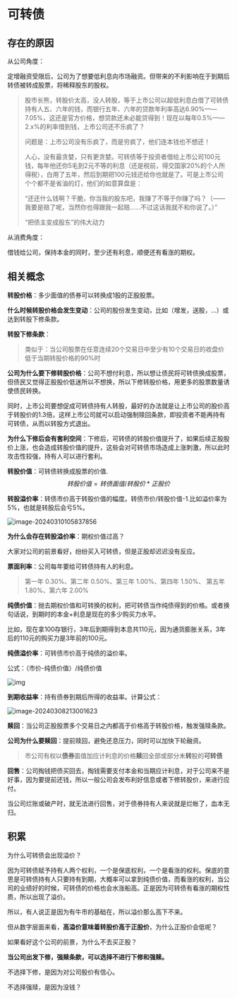# 可转债

## 存在的原因

从公司角度：

定增融资受限后，公司为了想要低利息向市场融资。但带来的不利影响在于到期后转债被转成股票，将稀释股东的股权。

> 股市长熊，转股价太高，没人转股，等于上市公司以超低利息白借了可转债持有人五、六年的钱，而银行五年、六年的贷款年利率高达6.90%——7.05%，这还是官方价格，想贷款还未必能贷得到！现在以每年0.5%——2.x%的利率借到钱，上市公司还不乐疯了？
>
> 问题是：上市公司没有乐疯了，而是穷疯了，他们连本钱也不想还！
>
> 人心，没有最贪婪，只有更贪婪。可转债等于投资者借给上市公司100元钱，每年他还你5毛到2元不等的利息（还是税前，得交国家20%的个人所得税），白用了五年，然后到期把100元钱还给你也就是了。可是上市公司个个都不是省油的灯，他们的如意算盘是：
>
> “还还什么钱啊？干脆，你当我的股东吧，我赚了不等于你赚了吗？（——我要是赔了呢，当然你也得跟我一起赔......不过这话我就不和你说了。）”
>
> “把债主变成股东”的伟大动力

从消费角度：

借钱给公司，保持本金的同时，至少还有利息，顺便还有看涨的期权。

## 相关概念

**转股价格**：多少面值的债券可以转换成1股的正股股票。

**什么时候转股价格会发生变动**：公司的股份发生变动，比如（增发，送股，...）或达到转股下修条款。

**转股下修条款**：

> 类似于：当公司股票在任意连续20个交易日中至少有10个交易日的收盘价低于当期转股价格的90%时

**公司为什么要下修转股价格**：公司不想付利息，所以想让债民将可转债换成股票，但债民又觉得正股股价低迷所以不想换，所以下修转股价格，用更多的股票数量诱使债民转换。

同时，上市公司要想促成可转债持有人转股，最好的办法就是让上市公司的股价高于转股价的1.3倍，这样上市公司就可以启动强制赎回条款，即投资者不能再持有可转债，从而以转股方式退出。

**为什么下修后会有套利空间**：下修后，可转债的转股价值提升了，如果后续正股股价上涨，也会造成转股价值的提升，这些会对可转债市场造成上涨刺激，所以此时攻击性较强，持有人可以进行套利。

**转股价值**：可转债转换成股票的价值.
$$
转股价值=转债面值/转股价*正股价
$$

**转股溢价率**：转债市价高于转股价值的幅度。转债市价/转股价值-1.比如溢价率为5%，也就是转股后会亏5%。

![image-20240310105837856](https://dezhi0730.oss-cn-hongkong.aliyuncs.com/dezhi0730/image-20240310105837856.png)

**为什么会存在转股溢价率**：期权价值过高？

大家对公司的前景看好，纷纷买入可转债，但是正股却迟迟没有反应。

**票面利率**：公司每年要给可转债持有人的利息。

>  第一年 0.30%、第二年 0.50%、第三年 1.00%、第四年 1.50%、 第五年 1.80%、第六年 2.00%

**纯债价值**：抛去期权价值和可转换的权利，把可转债当作纯债得到的价格。或者换句话说，到期时的本金+利息是现在的多少购买力水平。

比如，现在拿100存银行，3年后到期得到本息共110元，因为通货膨胀关系，3年后的110元的购买力是3年前的100元。



**纯债溢价率**：可转债市价高于纯债的溢价率。

公式：（市价-纯债价值）/纯债价值

![img](https://dezhi0730.oss-cn-hongkong.aliyuncs.com/dezhi0730/6fb7842e0339566edbd14836b33a14a2.jpg)

**到期收益率**：持有债券到期后所得的收益率。计算公式：

![image-20240308213001623](https://dezhi0730.oss-cn-hongkong.aliyuncs.com/dezhi0730/image-20240308213001623.png)

**赎回**：当公司正股股票多个交易日之内都高于价格高于转股价格，触发强赎条款。

**公司为什么要赎回**：提前赎回，避免还息压力，同时可以加快下轮融资。

> 市公司有权以**债券**面值加应计利息的价格**赎**回全部或部分未**转**股的**可转债**

**回售**：公司掏钱把债买回去，掏钱需要支付本金和当期应计利息，对于公司来不是好事，因为要提前还钱，所以一般公司会发布利好信息或者下修转股价，来进行应付。

当公司烂账或破产时，就无法进行回售，对于债券持有人来说就是烂帐了，血本无归。

## 积累

为什么可转债会出现溢价？

因为可转债赋予持有人两个权利，一个是保底权利，一个是看涨的权利。保底的意思是可转债持有人只要持有到期，大概率可以拿到纯债价值，而看涨的权利，当公司的业绩好的时候，可转债的价格也会水涨船高。正是因为可转债有看涨的期权性质，所以出现了溢价。

所以，有人说正是因为有牛市的基础在，所以溢价那么高下不来。

但从数字层面来看，**高溢价意味着转股价高于正股价**，为什么正股价会低呢？



如果看好这个公司的前景，为什么不去买正股？





**当公司出发下修，强赎条款，可以选择不进行下修和强赎。**

不选择下修，是因为对公司股价有信心。

不选择强赎，是因为没钱？